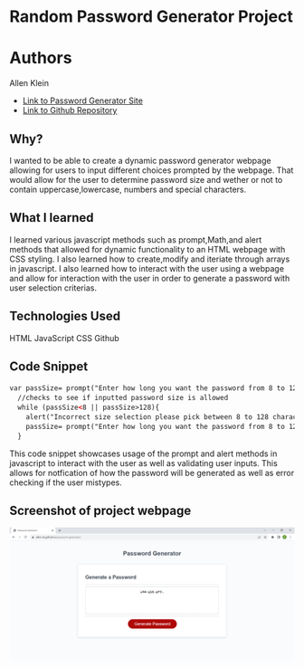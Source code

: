 # Random Password Generator Project

# Authors
Allen Klein
- [Link to Password Generator Site](https://allen-ek.github.io/password-generator/)
- [Link to Github Repository](https://github.com/allen-ek/password-generator)

## Why?
I wanted to be able to create a dynamic password generator webpage allowing for users to input different choices prompted by the webpage. That would allow for the user to determine password size and wether or not to contain uppercase,lowercase, numbers and special characters. 
## What I learned
I learned various javascript methods such as prompt,Math,and alert methods that allowed for dynamic functionality to an HTML webpage with CSS styling. I also learned how to create,modify and iteriate through arrays in javascript. I also learned how to interact with the user using a webpage and allow for interaction with the user in order to generate a password with user selection criterias.

## Technologies Used
HTML
JavaScript
CSS
Github
## Code Snippet
```html
var passSize= prompt("Enter how long you want the password from 8 to 128 characters");
  //checks to see if inputted password size is allowed
  while (passSize<8 || passSize>128){
    alert("Incorrect size selection please pick between 8 to 128 characters");
    passSize= prompt("Enter how long you want the password from 8 to 128 characters");
  }
```
This code snippet showcases usage of the prompt and alert methods in javascript to interact with the user as well as validating user inputs. This allows for notfication of how the password will be generated as well as error checking if the user mistypes.
## Screenshot of project webpage
![Site](Screenshot.png)



